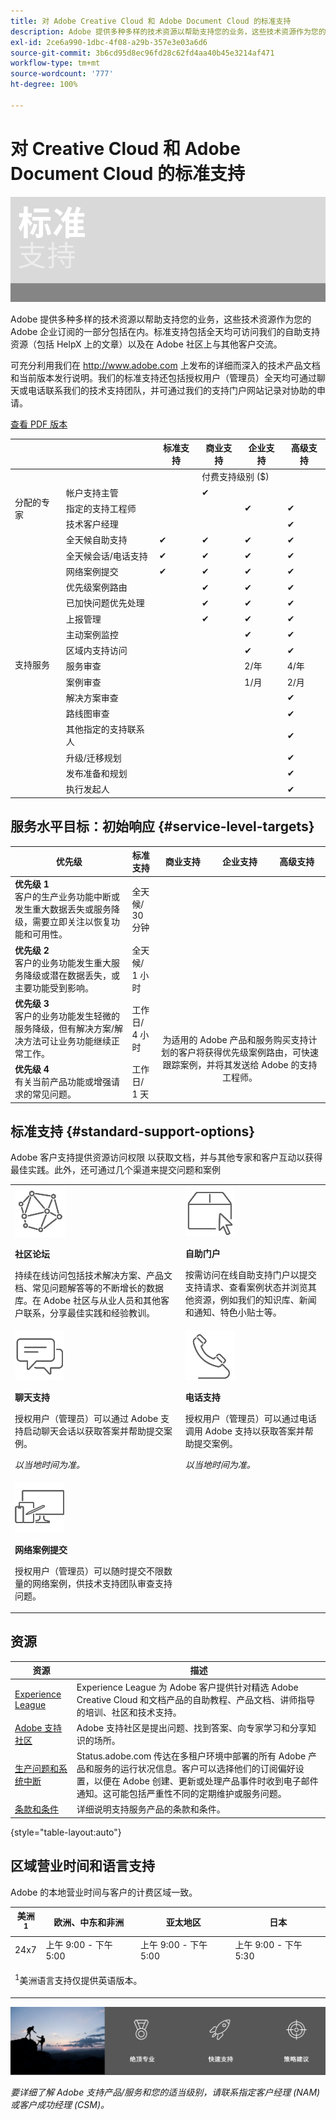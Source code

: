 ```yaml
---
title: 对 Adobe Creative Cloud 和 Adobe Document Cloud 的标准支持
description: Adobe 提供多种多样的技术资源以帮助支持您的业务，这些技术资源作为您的 Adobe 企业订阅的一部分包括在内。标准支持包括全天均可访问我们的自助支持资源（包括 HelpX 上的文章）以及在 Adobe 社区上与其他客户交流。
exl-id: 2ce6a990-1dbc-4f08-a29b-357e3e03a6d6
source-git-commit: 3b6cd95d8ec96fd28c62fd4aa40b45e3214af471
workflow-type: tm+mt
source-wordcount: '777'
ht-degree: 100%

---
```


# 对 Creative Cloud 和 Adobe Document Cloud 的标准支持

![图标](assets/StandardBanner.png)

Adobe 提供多种多样的技术资源以帮助支持您的业务，这些技术资源作为您的 Adobe 企业订阅的一部分包括在内。标准支持包括全天均可访问我们的自助支持资源（包括 HelpX 上的文章）以及在 Adobe 社区上与其他客户交流。

可充分利用我们在 <http://www.adobe.com> 上发布的详细而深入的技术产品文档和当前版本发行说明。我们的标准支持还包括授权用户（管理员）全天均可通过聊天或电话联系我们的技术支持团队，并可通过我们的支持门户网站记录对协助的申请。

[查看 PDF 版本](assets/DMeStandardSupportDatasheet_2022.pdf)

<table>
<thead>
  <tr>
    <th></th>
    <th></th>
    <th>标准支持</th>
    <th>商业支持</th>
    <th>企业支持</th>
    <th>高级支持</th>
  </tr>
</thead>
<tbody>
  <tr>
    <td></td>
    <td></td>
    <td></td>
    <td colspan="3">付费支持级别 ($)</td>
  </tr>
  <tr>
    <td rowspan="3">分配的专家<br></td>
    <td>帐户支持主管</td>
    <td></td>
    <td>✔</td>
    <td></td>
    <td></td>
  </tr>
  <tr>
    <td>指定的支持工程师</td>
    <td></td>
    <td></td>
    <td>✔</td>
    <td>✔</td>
  </tr>
  <tr>
    <td>技术客户经理</td>
    <td></td>
    <td></td>
    <td></td>
    <td>✔</td>
  </tr>
  <tr>
    <td rowspan="17">支持服务</td>
    <td>全天候自助支持</td>
    <td>✔</td>
    <td>✔</td>
    <td>✔</td>
    <td>✔</td>
  </tr>
  <tr>
    <td>全天候会话/电话支持</td>
    <td>✔</td>
    <td>✔</td>
    <td>✔</td>
    <td>✔</td>
  </tr>
  <tr>
    <td>网络案例提交</td>
    <td>✔</td>
    <td>✔</td>
    <td>✔</td>
    <td>✔</td>
  </tr>
  <tr>
    <td>优先级案例路由</td>
    <td></td>
    <td>✔</td>
    <td>✔</td>
    <td>✔</td>
  </tr>
  <tr>
    <td>已加快问题优先处理</td>
    <td></td>
    <td>✔</td>
    <td>✔</td>
    <td>✔</td>
  </tr>
  <tr>
  <tr>
    <td>上报管理</td>
    <td></td>
    <td>✔</td>
    <td>✔</td>
    <td>✔</td>
  </tr>
    <td>主动案例监控</td>
    <td></td>
    <td></td>
    <td>✔</td>
    <td>✔</td>
  </tr>
  <tr>
    <td>区域内支持访问</td>
    <td></td>
    <td></td>
    <td>✔</td>
    <td>✔</td>
  </tr>
  <tr>
    <td>服务审查</td>
    <td></td>
    <td></td>
    <td>2/年</td>
    <td>4/年</td>
  </tr>
  <tr>
    <td>案例审查</td>
    <td></td>
    <td></td>
    <td>1/月</td>
    <td>2/月</td>
  </tr>
  <tr>
    <td>解决方案审查</td>
    <td></td>
    <td></td>
    <td></td>
    <td>✔</td>
  </tr>
  <tr>
    <td>路线图审查</td>
    <td></td>
    <td></td>
    <td></td>
    <td>✔</td>
  </tr>
  <tr>
    <td>其他指定的支持联系人</td>
    <td></td>
    <td></td>
    <td></td>
    <td>✔</td>
  </tr>
  <tr>
    <td>升级/迁移规划</td>
    <td></td>
    <td></td>
    <td></td>
    <td>✔</td>
  </tr>
  <tr>
    <td>发布准备和规划</td>
    <td></td>
    <td></td>
    <td></td>
    <td>✔</td>
  </tr>
  <tr>
    <td>执行发起人</td>
    <td></td>
    <td></td>
    <td></td>
    <td>✔</td>
  </tr>
</tbody>
</table>

## 服务水平目标：初始响应 {#service-level-targets}

<table>
<thead>
  <tr>
    <th>优先级</th>
    <th>标准支持</th>
    <th>商业支持</th>
    <th>企业支持</th>
    <th>高级支持</th>
  </tr>
</thead>
<tbody>
  <tr>
    <td><strong>优先级 1</strong><br>客户的生产业务功能中断或发生重大数据丢失或服务降级，需要立即关注以恢复功能和可用性。</td>
    <td>全天候/<br>30 分钟</td>
    <td colspan="3" rowspan="4" align="center" valign="middle"> <br> <br> <br> <br> <br> <br> <br> <br> <br> <br> <br> <br> <br>为适用的 Adobe 产品和服务购买支持计划的客户将获得优先级案例路由，可快速跟踪案例，并将其发送给 Adobe 的支持工程师。</td>
  </tr>
  <tr>
    <td><strong>优先级 2</strong><br>客户的业务功能发生重大服务降级或潜在数据丢失，或主要功能受到影响。</td>
    <td>全天候/<br>1 小时</td>
  </tr>
  <tr>
    <td><strong>优先级 3</strong><br>客户的业务功能发生轻微的服务降级，但有解决方案/解决方法可让业务功能继续正常工作。</td>
    <td>工作日/<br>4 小时</td>
  </tr>
  <tr>
    <td><strong>优先级 4</strong><br>有关当前产品功能或增强请求的常见问题。</td>
    <td>工作日/<br>1 天</td>
  </tr>
</tbody>
</table>

<!--
&nbsp;<br>&nbsp;<br>&nbsp;<br>&nbsp;<br>&nbsp;<br>&nbsp;<br>&nbsp;<br>
-->

## 标准支持 {#standard-support-options}

Adobe 客户支持提供资源访问权限 以获取文档，并与其他专家和客户互动以获得最佳实践。此外，还可通过几个渠道来提交问题和案例

<table style="table-layout:fixed">
<tr>
  <td>
    <img alt="论坛" src="assets/community-forums-icon.png"/>
    <div>
    <p><b>社区论坛</b></p>
    <p>持续在线访问包括技术解决方案、产品文档、常见问题解答等的不断增长的数据库。在 Adobe 社区与从业人员和其他客户联系，分享最佳实践和经验教训。</p>
    </div>
  </td>
  <td>
    <img alt="自助服务" src="assets/dme-selfhelp.png"/>
    <div>
    <p><b>自助门户</b></p>
    <p>按需访问在线自助支持门户以提交支持请求、查看案例状态并浏览其他资源，例如我们的知识库、新闻和通知、特色小贴士等。</p>
    </div>
  </td>
</tr>
<tr>
  <td>
    <img alt="实时聊天支持" src="assets/dmechat.png"/>
    <div>
    <p><b>聊天支持</b></p>
    <p>授权用户（管理员）可以通过 Adobe 支持启动聊天会话以获取答案并帮助提交案例。</p>
    <p><i>以当地时间为准。</i></p>
    </div>
  </td>
  <td>
    <img alt="电话支持" src="assets/dmephone.png"/>
    <div>
    <p><b>电话支持</b></p>
    <p>授权用户（管理员）可以通过电话调用 Adobe 支持以获取答案并帮助提交案例。</p>
    <p><i>以当地时间为准。</i></p>
    </div>
  </td>
</tr>
<tr>
  <td>
    <img alt="网络案例" src="assets/dmewebcase.png"/>
    <div>
    <p><b>网络案例提交</b></p>
    <p>授权用户（管理员）可以随时提交不限数量的网络案例，供技术支持团队审查支持问题。</p>
    </div>
  </td>
</tr>
</table>

## 资源

| 资源 | 描述 |
|--- |--- |
| [Experience League](https://experienceleague.adobe.com/) | Experience League 为 Adobe 客户提供针对精选 Adobe Creative Cloud 和文档产品的自助教程、产品文档、讲师指导的培训、社区和技术支持。 |
| [Adobe 支持社区](https://community.adobe.com/) | Adobe 支持社区是提出问题、找到答案、向专家学习和分享知识的场所。 |
| [生产问题和系统中断](https://status.adobe.com/) | Status.adobe.com 传达在多租户环境中部署的所有 Adobe 产品和服务的运行状况信息。客户可以选择他们的订阅偏好设置，以便在 Adobe 创建、更新或处理产品事件时收到电子邮件通知。这可能包括严重性不同的定期维护或服务问题。 |
| [条款和条件](https://helpx.adobe.com/cn/support/programs/support-policies-terms-conditions.html) | 详细说明支持服务产品的条款和条件。 |

{style="table-layout:auto"}

## 区域营业时间和语言支持

Adobe 的本地营业时间与客户的计费区域一致。

<table>
<thead>
  <tr>
    <th>美洲<sup>1</sup></th>
    <th>欧洲、中东和非洲</th>
    <th>亚太地区</th>
    <th>日本</th>
  </tr>
</thead>
<tbody>
  <tr>
    <td>24x7</td>
    <td>上午 9:00 - 下午 5:00</td>
    <td>上午 9:00 - 下午 5:00</td>
    <td>上午 9:00 - 下午 5:30</td>
  </tr>
  <tr>
    <td colspan="4">
      <p><sup>1</sup>美洲语言支持仅提供英语版本。</p>
    </td>
  </tr>
</tbody>
</table>

![图标](assets/bottom-banner.png)

*要详细了解 Adobe 支持产品/服务和您的适当级别，请联系指定客户经理 (NAM) 或客户成功经理 (CSM)。*
